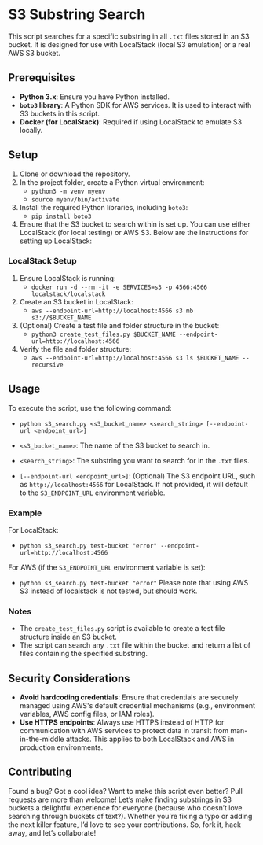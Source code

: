 # S3 Substring Search

This script searches for a specific substring in all `.txt` files stored in an S3 bucket. It is designed for use with LocalStack (local S3 emulation) or a real AWS S3 bucket.

## Prerequisites
- **Python 3.x**: Ensure you have Python installed.
- **`boto3` library**: A Python SDK for AWS services. It is used to interact with S3 buckets in this script.
- **Docker (for LocalStack)**: Required if using LocalStack to emulate S3 locally.

## Setup
1. Clone or download the repository.
2. In the project folder, create a Python virtual environment:
   - `python3 -m venv myenv`
   - `source myenv/bin/activate`
3. Install the required Python libraries, including `boto3`:
   - `pip install boto3`
4. Ensure that the S3 bucket to search within is set up. You can use either LocalStack (for local testing) or AWS S3. Below are the instructions for setting up LocalStack:

### LocalStack Setup
1. Ensure LocalStack is running:
   - `docker run -d --rm -it -e SERVICES=s3 -p 4566:4566 localstack/localstack`
2. Create an S3 bucket in LocalStack:
   - `aws --endpoint-url=http://localhost:4566 s3 mb s3://$BUCKET_NAME`
3. (Optional) Create a test file and folder structure in the bucket:
   - `python3 create_test_files.py $BUCKET_NAME --endpoint-url=http://localhost:4566`
4. Verify the file and folder structure:
   - `aws --endpoint-url=http://localhost:4566 s3 ls $BUCKET_NAME --recursive`

## Usage

To execute the script, use the following command:

- `python s3_search.py <s3_bucket_name> <search_string> [--endpoint-url <endpoint_url>]`

- `<s3_bucket_name>`: The name of the S3 bucket to search in.
- `<search_string>`: The substring you want to search for in the `.txt` files.
- `[--endpoint-url <endpoint_url>]`: (Optional) The S3 endpoint URL, such as `http://localhost:4566` for LocalStack. If not provided, it will default to the `S3_ENDPOINT_URL` environment variable.

### Example

For LocalStack:
- `python s3_search.py test-bucket "error" --endpoint-url=http://localhost:4566`

For AWS (if the `S3_ENDPOINT_URL` environment variable is set):
- `python s3_search.py test-bucket "error"`
Please note that using AWS S3 instead of localstack is not tested, but should work.

### Notes
- The `create_test_files.py` script is available to create a test file structure inside an S3 bucket.
- The script can search any `.txt` file within the bucket and return a list of files containing the specified substring.

## Security Considerations

- **Avoid hardcoding credentials**: Ensure that credentials are securely managed using AWS's default credential mechanisms (e.g., environment variables, AWS config files, or IAM roles).
- **Use HTTPS endpoints**: Always use HTTPS instead of HTTP for communication with AWS services to protect data in transit from man-in-the-middle attacks. This applies to both LocalStack and AWS in production environments.

## Contributing
Found a bug? Got a cool idea? Want to make this script even better? Pull requests are more than welcome! Let’s make finding substrings in S3 buckets a delightful experience for everyone (because who doesn’t love searching through buckets of text?). Whether you’re fixing a typo or adding the next killer feature, I’d love to see your contributions. So, fork it, hack away, and let’s collaborate!
